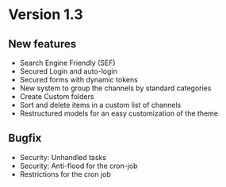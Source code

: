 # Version 1.3

## New features
- Search Engine Friendly (SEF)
- Secured Login and auto-login
- Secured forms with dynamic tokens
- New system to group the channels by standard categories
- Create Custom folders
- Sort and delete items in a custom list of channels
- Restructured models for an easy customization of the theme

## Bugfix
- Security: Unhandled tasks
- Security: Anti-flood for the cron-job
- Restrictions for the cron job